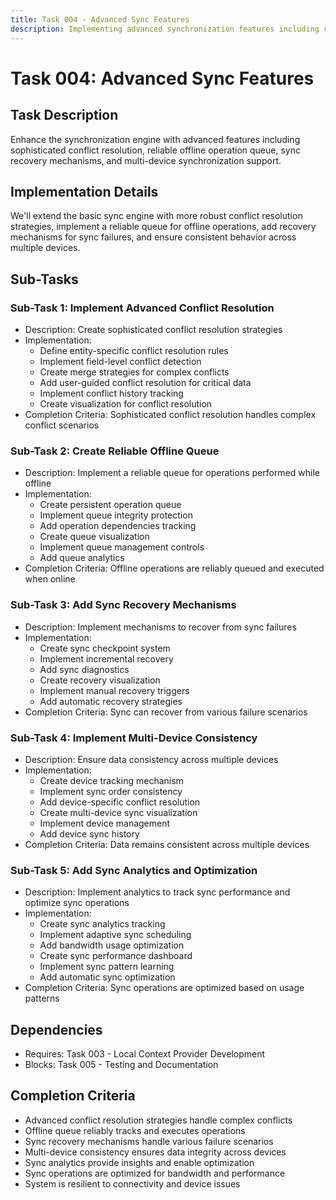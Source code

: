 ```yaml
---
title: Task 004 - Advanced Sync Features
description: Implementing advanced synchronization features including conflict resolution, sync queue, and recovery mechanisms
---
```


# Task 004: Advanced Sync Features

## Task Description
Enhance the synchronization engine with advanced features including sophisticated conflict resolution, reliable offline operation queue, sync recovery mechanisms, and multi-device synchronization support.

## Implementation Details
We'll extend the basic sync engine with more robust conflict resolution strategies, implement a reliable queue for offline operations, add recovery mechanisms for sync failures, and ensure consistent behavior across multiple devices.

## Sub-Tasks

### Sub-Task 1: Implement Advanced Conflict Resolution
- Description: Create sophisticated conflict resolution strategies
- Implementation:
  - Define entity-specific conflict resolution rules
  - Implement field-level conflict detection
  - Create merge strategies for complex conflicts
  - Add user-guided conflict resolution for critical data
  - Implement conflict history tracking
  - Create visualization for conflict resolution
- Completion Criteria: Sophisticated conflict resolution handles complex conflict scenarios

### Sub-Task 2: Create Reliable Offline Queue
- Description: Implement a reliable queue for operations performed while offline
- Implementation:
  - Create persistent operation queue
  - Implement queue integrity protection
  - Add operation dependencies tracking
  - Create queue visualization
  - Implement queue management controls
  - Add queue analytics
- Completion Criteria: Offline operations are reliably queued and executed when online

### Sub-Task 3: Add Sync Recovery Mechanisms
- Description: Implement mechanisms to recover from sync failures
- Implementation:
  - Create sync checkpoint system
  - Implement incremental recovery
  - Add sync diagnostics
  - Create recovery visualization
  - Implement manual recovery triggers
  - Add automatic recovery strategies
- Completion Criteria: Sync can recover from various failure scenarios

### Sub-Task 4: Implement Multi-Device Consistency
- Description: Ensure data consistency across multiple devices
- Implementation:
  - Create device tracking mechanism
  - Implement sync order consistency
  - Add device-specific conflict resolution
  - Create multi-device sync visualization
  - Implement device management
  - Add device sync history
- Completion Criteria: Data remains consistent across multiple devices

### Sub-Task 5: Add Sync Analytics and Optimization
- Description: Implement analytics to track sync performance and optimize sync operations
- Implementation:
  - Create sync analytics tracking
  - Implement adaptive sync scheduling
  - Add bandwidth usage optimization
  - Create sync performance dashboard
  - Implement sync pattern learning
  - Add automatic sync optimization
- Completion Criteria: Sync operations are optimized based on usage patterns

## Dependencies
- Requires: Task 003 - Local Context Provider Development
- Blocks: Task 005 - Testing and Documentation

## Completion Criteria
- Advanced conflict resolution strategies handle complex conflicts
- Offline queue reliably tracks and executes operations
- Sync recovery mechanisms handle various failure scenarios
- Multi-device consistency ensures data integrity across devices
- Sync analytics provide insights and enable optimization
- Sync operations are optimized for bandwidth and performance
- System is resilient to connectivity and device issues
